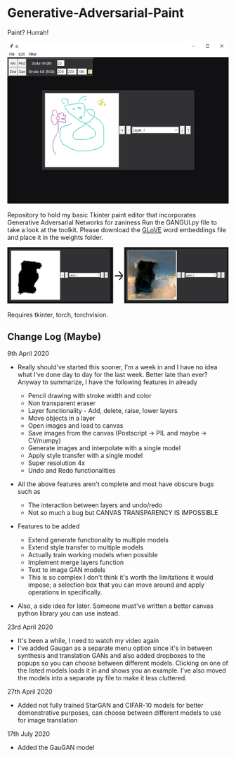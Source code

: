 # Generative-Adversarial-Paint

Paint? Hurrah!

![Toolkit](https://github.com/krishnan-meep/Generative-Adversarial-Paint/blob/master/weights/Toolkit_MainScreen.png)

Repository to hold my basic Tkinter paint editor that incorporates Generative Adversarial Networks for zaniness
Run the GANGUI.py file to take a look at the toolkit. Please download the [GLoVE](https://www.google.com/url?sa=t&rct=j&q=&esrc=s&source=web&cd=&cad=rja&uact=8&ved=2ahUKEwiu7teM7dPqAhVRg-YKHXlRAhQQFjAAegQIAxAB&url=https%3A%2F%2Fwww.kaggle.com%2Fwatts2%2Fglove6b50dtxt&usg=AOvVaw0dh78z6Lu803rAkIcZgkUJ) word embeddings file and place it in the weights folder.

![GG](https://github.com/krishnan-meep/Generative-Adversarial-Paint/blob/master/weights/gauganize.png)

Requires tkinter, torch, torchvision.

## Change Log (Maybe)

9th April 2020
- Really should've started this sooner, I'm a week in and I have no idea what I've done day to day for the last week. Better late than ever? Anyway to summarize, I have the following features in already
 	- Pencil drawing with stroke width and color
 	- Non transparent eraser
 	- Layer functionality - Add, delete, raise, lower layers
 	- Move objects in a layer
 	- Open images and load to canvas
 	- Save images from the canvas (Postscript -> PIL and maybe -> CV/numpy)
 	- Generate images and interpolate with a single model
 	- Apply style transfer with a single model
 	- Super resolution 4x
 	- Undo and Redo functionalities

- All the above features aren't complete and most have obscure bugs such as 
	 - The interaction between layers and undo/redo
	 - Not so much a bug but CANVAS TRANSPARENCY IS IMPOSSIBLE

- Features to be added
 	- Extend generate functionality to multiple models
 	- Extend style transfer to multiple models
 	- Actually train working models when possible
 	- Implement merge layers function
 	- Text to image GAN models
 	- This is so complex I don't think it's worth the limitations it would impose; a selection box that
 	  you can move around and apply operations in specifically.

- Also, a side idea for later. Someone must've written a better canvas python library you can use instead.

23rd April 2020
- It's been a while, I need to watch my video again
- I've added Gaugan as a separate menu option since it's in between synthesis and translation GANs
	and also added dropboxes to the popups so you can choose between different models. Clicking on 
	one of the listed models loads it in and shows you an example. I've also moved the models into
	a separate py file to make it less cluttered.

27th April 2020
- Added not fully trained StarGAN and CIFAR-10 models for better demonstrative purposes, can choose
	between different models to use for image translation

17th July 2020
- Added the GauGAN model


